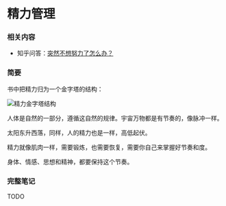 # 精力管理

### 相关内容

- 知乎问答：[突然不想努力了怎么办？](https://www.zhihu.com/question/31740233/answer/248337069)

### 简要

书中把精力归为一个金字塔的结构：

![精力金字塔结构](../../../images/2017/vigor.jpg)

人体是自然的一部分，遵循这自然的规律。宇宙万物都是有节奏的，像脉冲一样。

太阳东升西落，同样，人的精力也是一样，高低起伏。

精力就像肌肉一样，需要锻炼，也需要恢复，需要你自己来掌握好节奏和度。

身体、情感、思想和精神，都要保持这个节奏。

### 完整笔记

TODO